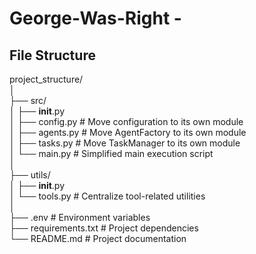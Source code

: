 # George-Was-Right -

## File Structure

project_structure/  
│  
├── src/  
│   ├── __init__.py  
│   ├── config.py          # Move configuration to its own module  
│   ├── agents.py          # Move AgentFactory to its own module  
│   ├── tasks.py           # Move TaskManager to its own module  
│   └── main.py            # Simplified main execution script  
│  
├── utils/  
│   ├── __init__.py  
│   └── tools.py           # Centralize tool-related utilities  
│  
├── .env                   # Environment variables  
├── requirements.txt       # Project dependencies  
└── README.md              # Project documentation
